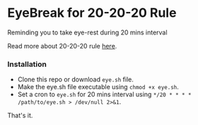 # EyeBreak for 20-20-20 Rule
Reminding you to take eye-rest during 20 mins interval

Read more about 20-20-20 rule [here](https://opto.ca/health-library/the-20-20-20-rule).

### Installation

* Clone this repo or download `eye.sh` file.
* Make the eye.sh file executable using `chmod +x eye.sh`.
* Set a cron to `eye.sh` for 20 mins interval using `*/20 * * * * /path/to/eye.sh > /dev/null 2>&1`.

That's it.
